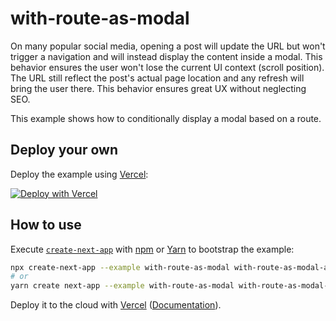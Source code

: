 # with-route-as-modal

On many popular social media, opening a post will update the URL but won't trigger a navigation and will instead display the content inside a modal. This behavior ensures the user won't lose the current UI context (scroll position). The URL still reflect the post's actual page location and any refresh will bring the user there. This behavior ensures great UX without neglecting SEO.

This example shows how to conditionally display a modal based on a route.

## Deploy your own

Deploy the example using [Vercel](https://vercel.com):

[![Deploy with Vercel](https://vercel.com/button)](https://vercel.com/new/git/external?repository-url=https://github.com/vercel/next.js/tree/canary/examples/with-route-as-modal&project-name=with-route-as-modal&repository-name=with-route-as-modal)

## How to use

Execute [`create-next-app`](https://github.com/vercel/next.js/tree/canary/packages/create-next-app) with [npm](https://docs.npmjs.com/cli/init) or [Yarn](https://yarnpkg.com/lang/en/docs/cli/create/) to bootstrap the example:

```bash
npx create-next-app --example with-route-as-modal with-route-as-modal-app
# or
yarn create next-app --example with-route-as-modal with-route-as-modal-app
```

Deploy it to the cloud with [Vercel](https://vercel.com/import?filter=next.js&utm_source=github&utm_medium=readme&utm_campaign=next-example) ([Documentation](https://nextjs.org/docs/deployment)).

